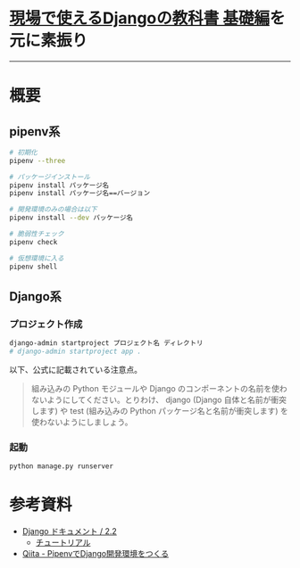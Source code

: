 # [現場で使えるDjangoの教科書 基礎編](https://www.amazon.co.jp/現場で使える-Django-の教科書《基礎編》-横瀬-明仁/dp/4802094744)を元に素振り

---

# 概要

## pipenv系

```bash
# 初期化
pipenv --three

# パッケージインストール
pipenv install パッケージ名
pipenv install パッケージ名==バージョン

# 開発環境のみの場合は以下
pipenv install --dev パッケージ名

# 脆弱性チェック
pipenv check

# 仮想環境に入る
pipenv shell
```

## Django系

### プロジェクト作成

```bash
django-admin startproject プロジェクト名 ディレクトリ
# django-admin startproject app .
```

以下、公式に記載されている注意点。

> 組み込みの Python モジュールや Django のコンポーネントの名前を使わないようにしてください。とりわけ、 django (Django 自体と名前が衝突します) や test (組み込みの Python パッケージ名と名前が衝突します) を使わないようにしましょう。

### 起動

```bash
python manage.py runserver
```

# 参考資料

- [Django ドキュメント / 2.2](https://docs.djangoproject.com/ja/2.2/)
  - [チュートリアル](https://docs.djangoproject.com/ja/2.2/intro/tutorial01/)
- [Qiita - PipenvでDjango開発環境をつくる](https://qiita.com/nochifuchi/items/4fe0164f0d8949cf11b7)
